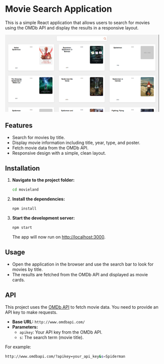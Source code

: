 # Movie Search Application

This is a simple React application that allows users to search for movies using the OMDb API and display the results in a responsive layout.

![movie application](./src/appScreenShot.png)

## Features
- Search for movies by title.
- Display movie information including title, year, type, and poster.
- Fetch movie data from the OMDb API.
- Responsive design with a simple, clean layout.

## Installation

1. **Navigate to the project folder:**
    ```bash
    cd movieland
    ```

2. **Install the dependencies:**
    ```bash
    npm install
    ```

3. **Start the development server:**
    ```bash
    npm start
    ```

    The app will now run on [http://localhost:3000](http://localhost:3000).

## Usage

- Open the application in the browser and use the search bar to look for movies by title.
- The results are fetched from the OMDb API and displayed as movie cards.

## API

This project uses the [OMDb API](http://www.omdbapi.com/) to fetch movie data. You need to provide an API key to make requests.

- **Base URL:** `http://www.omdbapi.com/`
- **Parameters:**
  - `apikey`: Your API key from the OMDb API.
  - `s`: The search term (movie title).

For example:
```bash
http://www.omdbapi.com/?apikey=your_api_key&s=Spiderman
